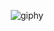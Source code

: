 <div align="center">
  
![giphy](https://github.com/dzhavokhir/dzhavokhir/assets/96944796/fc323f67-0b4e-497f-ab01-739d9959ee7b)

</div>

